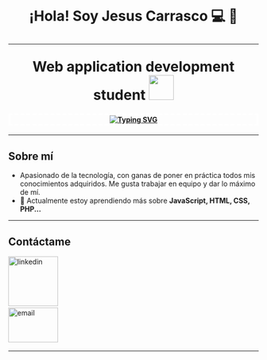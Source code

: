 <h1 align="center">¡Hola! Soy Jesus Carrasco 💻 👋 <hr> Web application development student <img src="https://cdn-icons-png.flaticon.com/512/8759/8759392.png" width="50"> 
<h4 align="center" style="border: 4px dashed white;"><a href="https://git.io/typing-svg"><img src="https://readme-typing-svg.demolab.com?font=Fira+Code&size=16&pause=2000&center=true&vCenter=true&width=800&color=26F766&lines= A programar se aprende programando < / >" alt="Typing SVG" /></a></h4>
</h1> 
<hr> 

## Sobre mí 

- Apasionado de la tecnología, con ganas de poner en práctica todos mis conocimientos adquiridos. Me gusta trabajar en equipo y dar lo máximo de mí.
- 🌱 Actualmente estoy aprendiendo más sobre **JavaScript, HTML, CSS, PHP...**
<hr> 

## **Contáctame**

<div align='left'>
  <ul style="list-style: none; padding: 0;">
    <li>
      <a href="https://www.linkedin.com/in/jesus-carrasco-toscano-7753352b8/" target="_blank">
        <img src="https://molinosacem.com/wp-content/uploads/2022/02/logo-Linkedin.png" alt="linkedin" width="100" height="auto"/>
      </a>
    </li>
    <li>
      <a href="mailto:jesusscarrassco4@gmail.com">
        <img src="https://xneelo.co.za/help-centre/wp-content/uploads/2016/12/gmail-logo-1.png" alt="email" width="100" height="70"/>
      </a>
    </li>
  </ul>
</div>
<hr> 

